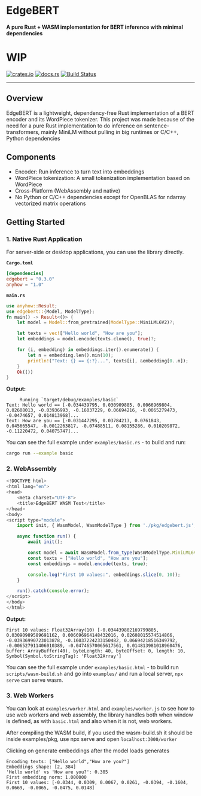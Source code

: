 # EdgeBERT

**A pure Rust + WASM implementation for BERT inference with minimal dependencies**

# WIP

[![crates.io]()](https://crates.io/crates/edgebert)
[![docs.rs](https://docs.rs/edgebert/badge.svg)](https://docs.rs/edgebert)
[![Build Status](https://github.com/olafurjohannssson/edgebert/workflows/CI/badge.svg)](https://github.com/your-username/edgebert/actions)

---

## Overview

EdgeBERT is a lightweight, dependency-free Rust implementation of a BERT encoder and its WordPiece tokenizer. 
This project was made because of the need for a pure Rust implementation to do inference on sentence-transformers,
mainly MiniLM without pulling in big runtimes or C/C++, Python dependencies

## Components

- Encoder: Run inference to turn text into embeddings
- WordPiece tokenization: A small tokenization implementation based on WordPiece
- Cross-Platform (WebAssembly and native)
- No Python or C/C++ dependencies except for OpenBLAS for ndarray vectorized matrix operations


## Getting Started

### 1. Native Rust Application

For server-side or desktop applications, you can use the library directly.

**`Cargo.toml`**
```toml
[dependencies]
edgebert = "0.3.0"
anyhow = "1.0"
```

**`main.rs`**
```rust
use anyhow::Result;
use edgebert::{Model, ModelType};
fn main() -> Result<()> {
    let model = Model::from_pretrained(ModelType::MiniLML6V2)?;

    let texts = vec!["Hello world", "How are you"];
    let embeddings = model.encode(texts.clone(), true)?;

    for (i, embedding) in embeddings.iter().enumerate() {
        let n = embedding.len().min(10);
        println!("Text: {} == {:?}...", texts[i], &embedding[0..n]);
    }
    Ok(())
}
```

**Output:**
```
     Running `target/debug/examples/basic`
Text: Hello world == [-0.034439795, 0.030909885, 0.0066969804, 0.02608013, -0.03936993, -0.16037229, 0.06694216, -0.0065279473, -0.0474657, 0.014813968]...
Text: How are you == [-0.031447295, 0.03784213, 0.0761843, 0.045665547, -0.0012263817, -0.07488511, 0.08155286, 0.010209872, -0.11220472, 0.04075747]...
```

You can see the full example under `examples/basic.rs` - to build and run:
```bash
cargo run --example basic
```

### 2. WebAssembly
```javascript
<!DOCTYPE html>
<html lang="en">
<head>
    <meta charset="UTF-8">
    <title>EdgeBERT WASM Test</title>
</head>
<body>
<script type="module">
    import init, { WasmModel, WasmModelType } from './pkg/edgebert.js';

    async function run() {
        await init();

        const model = await WasmModel.from_type(WasmModelType.MiniLML6V2);
        const texts = ["Hello world", "How are you"];
        const embeddings = model.encode(texts, true);

        console.log("First 10 values:", embeddings.slice(0, 10));
    }

    run().catch(console.error);
</script>
</body>
</html>

```

**Output:**
```
First 10 values: Float32Array(10) [-0.034439802169799805, 0.03090989589691162, 0.006696964148432016, 0.02608015574514866, -0.03936990723013878, -0.16037224233150482, 0.06694218516349792, -0.006527911406010389, -0.04746570065617561, 0.014813981018960476, buffer: ArrayBuffer(40), byteLength: 40, byteOffset: 0, length: 10, Symbol(Symbol.toStringTag): 'Float32Array']
```

You can see the full example under `examples/basic.html` - to build run `scripts/wasm-build.sh` and go into `examples/` and run a local server, `npx serve` can serve wasm.

### 3. Web Workers

You can look at `examples/worker.html` and `examples/worker.js` to see how to use web workers and web assembly, the library
handles both when window is defined, as with `basic.html` and also when it is not, web workers.

After compiling the WASM build, if you used the wasm-build.sh it should be inside examples/pkg, use npx serve
and open `localhost:3000/worker`

Clicking on generate embeddings after the model loads generates

```
Encoding texts: ["Hello world","How are you?"]
Embeddings shape: [2, 384]
'Hello world' vs 'How are you?': 0.305
First embedding norm: 1.000000
First 10 values: [-0.0344, 0.0309, 0.0067, 0.0261, -0.0394, -0.1604, 0.0669, -0.0065, -0.0475, 0.0148]
```